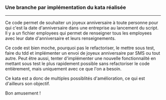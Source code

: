 ### Une branche par implémentation du kata réalisée

---

Ce code permet de souhaiter un joyeux anniversaire à toute personne pour qui c'est la date d'anniversaire dans une entreprise au lancement du script.
Il y a un fichier employees qui permet de renseigner tous les employees avec leur date d'anniversaire et leurs renseignements.

Ce code est bien moche, pourquoi pas le refactoriser, le mettre sous test, faire du tdd et implémenter un envoi de joyeux anniversaire par SMS ou tout autre.
Peut être aussi, tenter d'implémenter une nouvelle fonctionnalité en mettant sous test le plus rapidement possible sans refactoriser le code entièrement, mais uniquement avec ce que l'on a besoin.

Ce kata est a donc de multiples possiblités d'amélioration, ce qui est d'ailleurs son objectif.

Bon amusement !
